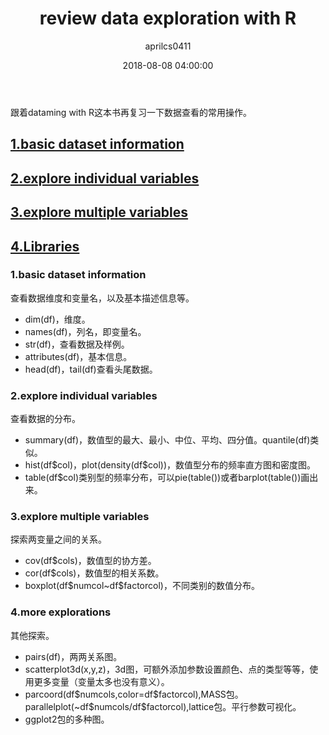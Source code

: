 ﻿---
layout: post
title: review data exploration with R
date: 2018-08-08 04:00:00
tags: basic R
author: aprilcs0411
---





   
<p>跟着dataming with R这本书再复习一下数据查看的常用操作。</p>
<h2 id="heading1"><a href="#basic">1.basic dataset information</a></h2>
<h2 id="heading2"><a href="#b2">2.explore individual variables</a></h2>
<h2 id="heading3"><a href="#b3">3.explore multiple variables</a></h2>
<h2 id="heading4"><a href="#b4">4.Libraries</a></h2>






<h3 id="basic" name="basic">1.basic dataset information</h3>
<p>查看数据维度和变量名，以及基本描述信息等。</p>
<ul>
<li>dim(df)，维度。</li>
<li>names(df)，列名，即变量名。</li>
<li>str(df)，查看数据及样例。</li>
<li>attributes(df)，基本信息。</li>
<li>head(df)，tail(df)查看头尾数据。</li>
</ul>

<h3 id="b2" name="b2">2.explore individual variables</h3>
<p>查看数据的分布。</p>
<ul>
<li>summary(df)，数值型的最大、最小、中位、平均、四分值。quantile(df)类似。</li>
<li>hist(df$col)，plot(density(df$col))，数值型分布的频率直方图和密度图。</li>
<li>table(df$col)类别型的频率分布，可以pie(table())或者barplot(table())画出来。</li>
</ul>

<h3 id="b3" name="b3">3.explore multiple variables</h3>
<p>探索两变量之间的关系。</p>
<ul>
<li>cov(df$cols)，数值型的协方差。</li>
<li>cor(df$cols)，数值型的相关系数。</li>
<li>boxplot(df$numcol~df$factorcol)，不同类别的数值分布。</li>
</ul>



<h3 id="b4" name="b4">4.more explorations</h3>
<p>其他探索。</p>
<ul>
<li>pairs(df)，两两关系图。</li>
<li>scatterplot3d(x,y,z)，3d图，可额外添加参数设置颜色、点的类型等等，使用更多变量（变量太多也没有意义）。</li>
<li>parcoord(df$numcols,color=df$factorcol),MASS包。parallelplot(~df$numcols/df$factorcol),lattice包。平行参数可视化。</li>
<li>ggplot2包的多种图。</li>
</ul>


